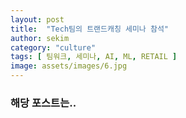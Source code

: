 ```yaml
---
layout: post
title:  "Tech팀의 트랜드캐칭 세미나 참석"
author: sekim
category: "culture"
tags: [ 팀워크, 세미나, AI, ML, RETAIL ]
image: assets/images/6.jpg
---
```


### 해당 포스트는..
> 
